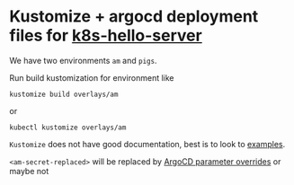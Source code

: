 # Kustomize + argocd deployment files for [k8s-hello-server](https://github.com/fokot/k8s-hello-server)

We have two environments `am` and `pigs`.

Run build kustomization for environment like
```
kustomize build overlays/am
```

or
```
kubectl kustomize overlays/am
```

`Kustomize` does not have good documentation, best is to look to [examples](https://github.com/kubernetes-sigs/kustomize/tree/master/examples).

`<am-secret-replaced>` will be replaced by [ArgoCD parameter overrides](https://argo-cd.readthedocs.io/en/stable/user-guide/parameters/) or maybe not

